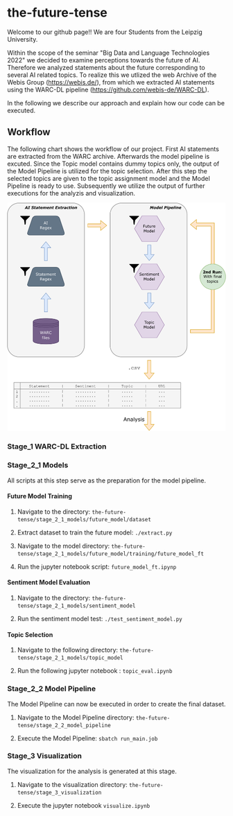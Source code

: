 # the-future-tense
Welcome to our github page!! We are four Students from the Leipzig University.

Within the scope of the seminar "Big Data and Language Technologies 2022" we decided to examine perceptions towards the future of AI. Therefore we analyzed statements about the future corresponding to several AI related topics.
To realize this we utlized the web Archive of the Webis Group (https://webis.de/), from which we extracted AI statements using the WARC-DL pipeline (https://github.com/webis-de/WARC-DL). 

In the following we describe our approach and explain how our code can be executed.

## Workflow
The following chart shows the workflow of our project. First AI statements are extracted from the WARC archive. Afterwards the model pipeline is excuted. Since the Topic model contains dummy topics only, the output of the Model Pipeline is utilized for the topic selection.
After this step the selected topics are given to the topic assignment model and the Model Pipeline is ready to use. Subsequently we utilize the output of further executions for the analyzis and visualization.


![overview-chart][chart-relative]

### Stage_1 WARC-DL Extraction

### Stage_2_1 Models

All scripts at this step serve as the preparation for the model pipeline.

#### Future Model Training

1) Navigate to the directory: `the-future-tense/stage_2_1_models/future_model/dataset`

2) Extract dataset to train the future model: `./extract.py`

3) Navigate to the model directory: `the-future-tense/stage_2_1_models/future_model/training/future_model_ft`

4) Run the jupyter notebook script: `future_model_ft.ipynp`

#### Sentiment Model Evaluation

1) Navigate to the directory: `the-future-tense/stage_2_1_models/sentiment_model`

2) Run the sentiment model test: `./test_sentiment_model.py`

#### Topic Selection

1) Navigate to the following directory: `the-future-tense/stage_2_1_models/topic_model`

2) Run the following jupyter notebook : `topic_eval.ipynb`

### Stage_2_2 Model Pipeline

The Model Pipeline can now be executed in order to create the final dataset.

1) Navigate to the Model Pipeline directory: `the-future-tense/stage_2_2_model_pipeline`

2) Execute the Model Pipeline: `sbatch run_main.job`

### Stage_3 Visualization

The visualization for the analysis is generated at this stage.

1) Navigate to the visualization directory: `the-future-tense/stage_3_visualization`

2) Execute the jupyter notebook `visualize.ipynb`



[chart-relative]: images/project_overview.png "overview-chart"